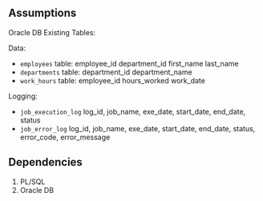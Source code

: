 ## Assumptions

Oracle DB Existing Tables:

Data:
- `employees` table: 
        employee_id
        department_id
        first_name
        last_name
- `departments` table:
        department_id
        department_name
- `work_hours` table: 
        employee_id
        hours_worked
        work_date

Logging:
- `job_execution_log` 
        log_id,
        job_name,
        exe_date,
        start_date,
        end_date,
        status
- `job_error_log`
        log_id,
        job_name,
        exe_date,
        start_date,
        end_date,
        status,
        error_code,
        error_message

## Dependencies 

1. PL/SQL
2. Oracle DB

